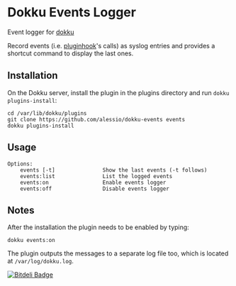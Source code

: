 # Dokku Events Logger

Event logger for [dokku](https://github.com/progrium/dokku)

Record events (i.e. [pluginhook](https://github.com/progrium/pluginhook)'s  calls) as syslog entries and provides a shortcut command to display the last ones.

## Installation

On the Dokku server, install the plugin in the plugins directory and run `dokku plugins-install`:

```
cd /var/lib/dokku/plugins
git clone https://github.com/alessio/dokku-events events
dokku plugins-install
```

## Usage

```
Options:
    events [-t]               Show the last events (-t follows)
    events:list               List the logged events
    events:on                 Enable events logger
    events:off                Disable events logger
```

## Notes

After the installation the plugin needs to be enabled by typing:
```
dokku events:on
```

The plugin outputs the messages to a separate log file too, which is located at `/var/log/dokku.log`.


[![Bitdeli Badge](https://d2weczhvl823v0.cloudfront.net/alessio/dokku-events/trend.png)](https://bitdeli.com/free "Bitdeli Badge")

